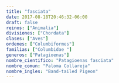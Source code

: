 ```yaml
---
title: "fasciata"
date: 2017-08-18T20:46:32-06:00
draft: false
reinos: ["Animalia"]
divisiones: ["Chordata"]
clases: ["Aves"]
ordenes: ["Columbiformes"]
familias: ["Columbidae "]
generos: ["Patagioenas"]
nombre_cientifico: "Patagioenas fasciata"
nombre_comun: "Paloma Collareja"
nombre_ingles: "Band-tailed Pigeon"
---
```

